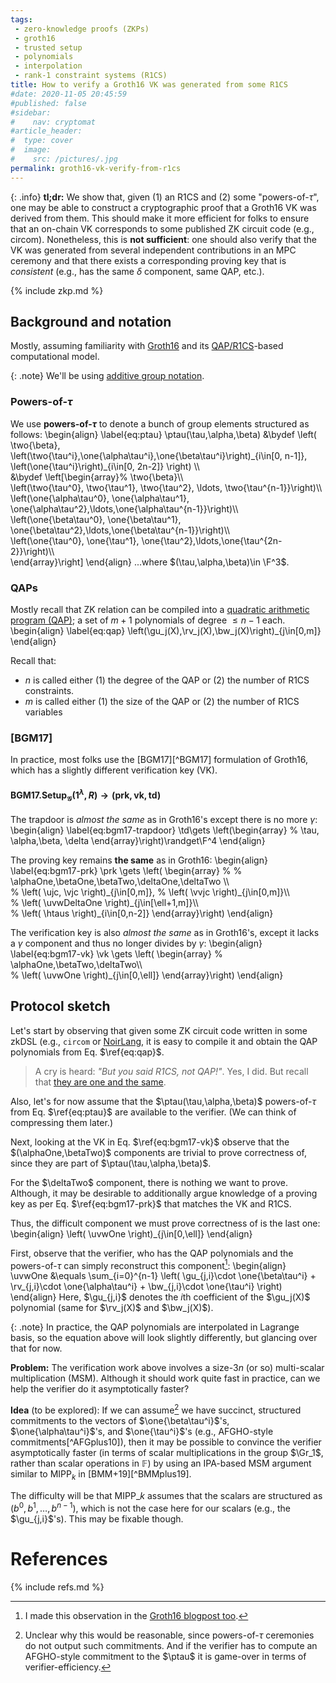 ```yaml
---
tags:
 - zero-knowledge proofs (ZKPs)
 - groth16
 - trusted setup
 - polynomials
 - interpolation
 - rank-1 constraint systems (R1CS)
title: How to verify a Groth16 VK was generated from some R1CS
#date: 2020-11-05 20:45:59
#published: false
#sidebar:
#    nav: cryptomat
#article_header:
#  type: cover
#  image:
#    src: /pictures/.jpg
permalink: groth16-vk-verify-from-r1cs
---
```


{: .info}
**tl;dr:**
We show that, given (1) an R1CS and (2) some "powers-of-$\tau$", one may be able to construct a cryptographic proof that a Groth16 VK was derived from them.
This should make it more efficient for folks to ensure that an on-chain VK corresponds to some published ZK circuit code (e.g., circom).
Nonetheless, this is **not sufficient**: one should also verify that the VK was generated from several independent contributions in an MPC ceremony and that there exists a corresponding proving key that is _consistent_ (e.g., has the same $\delta$ component, same QAP, etc.).

<!--more-->

<!-- Here you can define LaTeX macros -->
<div style="display: none;">$
%
\def\one#1{\left[#1\right]_\textcolor{green}{1}} <!-- \_ -->
\def\two#1{\left[#1\right]_\textcolor{red}{2}}
\def\three#1{\left[#1\right]_\textcolor{blue}{\top}}
\def\pair#1#2{e\left(#1, #2\right)}
\def\bp{\mathcal{G}}
%
\def\gu{\textcolor{magenta}{u}}
\def\rv{\textcolor{red}{v}}
\def\bw{\textcolor{blue}{w}}
%
\def\relqap{\mathsf{QAP}\text{-}\mathsf{SAT}^{\gu_j,\rv_j,\bw_j}_{n,m}}
%
\def\crs#1{\textcolor{green}{#1}}
%
\def\bgmSetup{\mathsf{BGM17}.\mathsf{Setup}}
\def\grothSetup{\mathsf{Groth16}.\mathsf{Setup}}
\def\grothProve{\mathsf{Groth16}.\mathsf{Prove}}
\def\grothVerify{\mathsf{Groth16}.\mathsf{Verify}}
\def\grothBatchVerify{\mathsf{Groth16}.\mathsf{BatchVerify}}
\def\grothSim{\mathsf{Groth16}.\mathsf{Simulate}}
\def\grothRerand{\mathsf{Groth16}.\mathsf{Rerand}}
\def\grothBlind{\mathsf{Groth16}.\mathsf{Blind}}
\def\grothBlindVerify{\mathsf{Groth16}.\mathsf{BlindVerify}}
%
\def\alphabeta{\crs{\three{\alpha\beta}}}
%
\def\alphaOne{\crs{\one{\alpha}}}
\def\betaOne{\crs{\one{\beta}}}
\def\deltaOne{\crs{\one{\delta}}}
\def\betaTwo{\crs{\two{\beta}}}
\def\gammaTwo{\crs{\two{\gamma}}}
\def\deltaTwo{\crs{\two{\delta}}}
%
\def\ujc{\crs{\one{u_j(\tau)}}}
\def\vjc{\crs{\one{v_j(\tau)}}} 
%
\def\vvjc{\crs{\two{v_j(\tau)}}}
%
\def\uvw{\crs{\beta u_j(\tau) + \alpha v_j(\tau) + w_j(\tau)}}
\def\uvwOne{\one{\uvw}}
\def\uvwOneCol{\one{\beta\gu_j(\tau) + \alpha\rv_j(\tau) + \bw_j(\tau)}}
\def\uvwDeltaOne{\crs{\one{\frac{\uvw}{\delta}}}}
\def\uvwDeltaOneCol{\one{\frac{\beta\gu_j(\tau) + \alpha\rv_j(\tau) + \bw_j(\tau)}{\delta}}}
%
\def\tauN{\one{\tau^i(\tau^n - 1)}}
\def\tauNdelta{\one{\frac{\tau^i(\tau^n - 1)}{\delta}}}
\def\htaus{\crs{\one{\frac{\lagr_i(\tau) (\tau^n - 1)}{\delta}}}}
%
\def\uvwgamma{\crs{\frac{\beta u_j(\tau) + \alpha v_j(\tau) + w_j(\tau)}{\gamma}}}
\def\uvwGammaOne{\crs{\one{\uvwgamma}}}
%
\def\rk{\blue{r_k}}
\def\Uj{\crs{U_j}}
\def\Vj{\crs{V_j}}
\def\VjOne{\crs{\one{V_j}}}
%
\def\otau{\orange{\tilde{\tau}}}
\def\oalpha{\orange{\tilde{\alpha}}}
\def\obeta{\orange{\tilde{\beta}}}
%
\def\btau{\blue{\bar{\tau}}}
\def\balpha{\blue{\bar{\alpha}}}
\def\bbeta{\blue{\bar{\beta}}}
%
\def\odelta{\orange{\tilde{\delta}}}
\def\bdelta{\blue{\bar{\delta}}}
%
\def\ptau{\mathsf{ptau}}
\def\outTwo{\mathsf{qp}}
%
\def\trx{\mathsf{trx}}
%
\def\phaseOneInit{\mathsf{Phase}_1.\mathsf{Init}}
\def\phaseOneContribute{\mathsf{Phase}_1.\mathsf{Contribute}}
\def\phaseOneVerify{\mathsf{Phase}_1.\mathsf{Verify}}
%
\def\phaseTwoInit{\mathsf{Phase}_2.\mathsf{Init}}
\def\phaseTwoContribute{\mathsf{Phase}_2.\mathsf{Contribute}}
\def\phaseTwoVerify{\mathsf{Phase}_2.\mathsf{Verify}}
%
\def\pok{\mathsf{pok}}
\def\hashPokNoArg{\mathcal{H}} % conditionals on # of args don't really work
\def\hashPok#1{\hashPokNoArg\left(#1\right)}
$</div> <!-- $ -->

{% include zkp.md %}

## Background and notation

Mostly, assuming familiarity with [Groth16](/groth16) and its [QAP/R1CS](/qap-r1cs)-based computational model.

{: .note}
We'll be using [additive group notation](/groth16#pairing-friendly-groups).

### Powers-of-$\tau$

We use **powers-of-$\tau$** to denote a bunch of group elements structured as follows:
\begin{align}
\label{eq:ptau}
\ptau(\tau,\alpha,\beta)
&\bydef 
\left(
    \two{\beta},
    \left(\two{\tau^i},\one{\alpha\tau^i},\one{\beta\tau^i}\right)\_{i\in[0, n-1]},
    \left(\one{\tau^i}\right)\_{i\in[0, 2n-2]}
\right)
\\\\\
&\bydef
\left\[\begin{array}%
    \two{\beta}\\\\\
    \left(\two{\tau^0}, \two{\tau^1}, \two{\tau^2}, \ldots, \two{\tau^{n-1}}\right)\\\\\
    \left(\one{\alpha\tau^0}, \one{\alpha\tau^1}, \one{\alpha\tau^2},\ldots,\one{\alpha\tau^{n-1}}\right)\\\\\
    \left(\one{\beta\tau^0}, \one{\beta\tau^1}, \one{\beta\tau^2},\ldots,\one{\beta\tau^{n-1}}\right)\\\\\
    \left(\one{\tau^0}, \one{\tau^1}, \one{\tau^2},\ldots,\one{\tau^{2n-2}}\right)\\\\\
\end{array}\right\]
\end{align}
...where $(\tau,\alpha,\beta)\in \F^3$.

### QAPs

Mostly recall that ZK relation can be compiled into a [quadratic arithmetic program (QAP)](/groth16#qaps); a set of $m+1$ polynomials of degree $\le n-1$ each.
\begin{align}
\label{eq:qap}
\left(\gu_j(X),\rv_j(X),\bw_j(X)\right)_{j\in[0,m]}
\end{align}

Recall that:
 - $n$ is called either (1) the degree of the QAP or (2) the number of R1CS constraints.
 - $m$ is called either (1) the size of the QAP or (2) the number of R1CS variables

### [BGM17]

In practice, most folks use the [BGM17][^BGM17] formulation of Groth16, which has a slightly different verification key (VK).

#### $\mathsf{BGM17.Setup}_\mathcal{G}(1^\lambda, R)\rightarrow (\mathsf{prk},\mathsf{vk},\mathsf{td})$

The trapdoor is _almost the same_ as in Groth16's except there is no more $\gamma$:
\begin{align}
\label{eq:bgm17-trapdoor}
\td\gets \left(\begin{array} %
\tau,
\alpha,\beta,
\delta
\end{array}\right)\randget\F^4
\end{align}

The proving key remains **the same** as in Groth16:
\begin{align}
\label{eq:bgm17-prk}
\prk \gets \left(
\begin{array} %
%
\alphaOne,\betaOne,\betaTwo,\deltaOne,\deltaTwo
\\\\\
%
\left(
    \ujc, \vjc
\right)\_{j\in[0,m]},
%
\left(
    \vvjc
\right)\_{j\in[0,m]}\\\\\
%
\left(
    \uvwDeltaOne
\right)\_{j\in[\ell+1,m]}\\\\\
%
\left(
    \htaus
\right)\_{i\in[0,n-2]}
\end{array}\right)
\end{align}

The verification key is also _almost the same_ as in Groth16's, except it lacks a $\gamma$ component and thus no longer divides by $\gamma$:
\begin{align}
\label{eq:bgm17-vk}
\vk \gets \left(
\begin{array} %
\alphaOne,\betaTwo,\deltaTwo\\\\\
%
\left(
    \uvwOne
\right)\_{j\in[0,\ell]}
\end{array}\right)
\end{align}

## Protocol sketch

Let's start by observing that given some ZK circuit code written in some zkDSL (e.g., `circom` or [NoirLang](https://x.com/NoirLang), it is easy to compile it and obtain the QAP polynomials from Eq. $\ref{eq:qap}$.

 > A cry is heard: _"But you said R1CS, not QAP!"_.
 > Yes, I did. But recall that [they are one and the same](/qap-r1cs).

Also, let's for now assume that the $\ptau(\tau,\alpha,\beta)$ powers-of-$\tau$ from Eq. $\ref{eq:ptau}$ are available to the verifier. (We can think of compressing them later.) 

Next, looking at the VK in Eq. $\ref{eq:bgm17-vk}$ observe that the $(\alphaOne,\betaTwo)$ components are trivial to prove correctness of, since they are part of $\ptau(\tau,\alpha,\beta)$. 

For the $\deltaTwo$ component, there is nothing we want to prove.
Although, it may be desirable to additionally argue knowledge of a proving key as per Eq. $\ref{eq:bgm17-prk}$ that matches the VK and R1CS.

Thus, the difficult component we must prove correctness of is the last one:
\begin{align}
\left(
    \uvwOne
\right)\_{j\in[0,\ell]}
\end{align}

First, observe that the verifier, who has the QAP polynomials and the powers-of-$\tau$ can simply reconstruct this component[^pp-phase-2]:
\begin{align}
\uvwOne &\equals 
  \sum\_{i=0}^{n-1} \left( \gu\_{j,i}\cdot \one{\beta\tau^i} + \rv\_{j,i}\cdot \one{\alpha\tau^i} + \bw\_{j,i}\cdot \one{\tau^i} \right)
\end{align}
Here, $\gu_{j,i}$ denotes the $i$th coefficient of the $\gu_j(X)$ polynomial (same for $\rv_j(X)$ and $\bw_j(X)$).

{: .note}
In practice, the QAP polynomials are interpolated in Lagrange basis, so the equation above will look slightly differently, but glancing over that for now.

**Problem:** The verification work above involves a size-$3n$ (or so) multi-scalar multiplication (MSM).
Although it should work quite fast in practice, can we help the verifier do it asymptotically faster?

**Idea** (to be explored): If we can assume[^can-we] we have succinct, structured commitments to the vectors of $\one{\beta\tau^i}$'s, $\one{\alpha\tau^i}$'s, and $\one{\tau^i}$'s (e.g., AFGHO-style commitments[^AFGplus10]), then it may be possible to convince the verifier asymptotically faster (in terms of scalar multiplications in the group $\Gr_1$, rather than scalar operations in $\mathbb{F}$) by using an IPA-based MSM argument similar to $\mathsf{MIPP}_k$ in [BMM+19][^BMMplus19].

The difficulty will be that $\mathsf{MIPP}\_k$ assumes that the scalars are structured as $(b^0, b^1, \ldots, b^{n-1})$, which is not the case here for our scalars (e.g., the $\gu_{j,i}$'s). 
This may be fixable though.

# References

[^can-we]: Unclear why this would be reasonable, since powers-of-$\tau$ ceremonies do not output such commitments. And if the verifier has to compute an AFGHO-style commitment to the $\ptau$ it is game-over in terms of verifier-efficiency.
[^pp-phase-2]: I made this observation in the [Groth16 blogpost too](/groth16#post-processing-phase-1-and-phase-2-into-a-bgm17-prk-and-vk).

{% include refs.md %}
